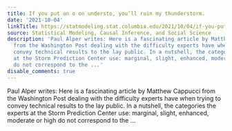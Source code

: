 ```yaml
---
title: If you put an o on understo, you’ll ruin my thunderstorm.
date: '2021-10-04'
linkTitle: https://statmodeling.stat.columbia.edu/2021/10/04/if-you-put-an-o-on-understo-youll-ruin-my-thunderstorm/
source: Statistical Modeling, Causal Inference, and Social Science
description: 'Paul Alper writes: Here is a fascinating article by Matthew Cappucci
  from the Washington Post dealing with the difficulty experts have when trying to
  convey technical results to the lay public. In a nutshell, the categories the experts
  at the Storm Prediction Center use: marginal, slight, enhanced, moderate or high
  do not correspond to the ...'
disable_comments: true
---
```

Paul Alper writes: Here is a fascinating article by Matthew Cappucci from the Washington Post dealing with the difficulty experts have when trying to convey technical results to the lay public. In a nutshell, the categories the experts at the Storm Prediction Center use: marginal, slight, enhanced, moderate or high do not correspond to the ...
